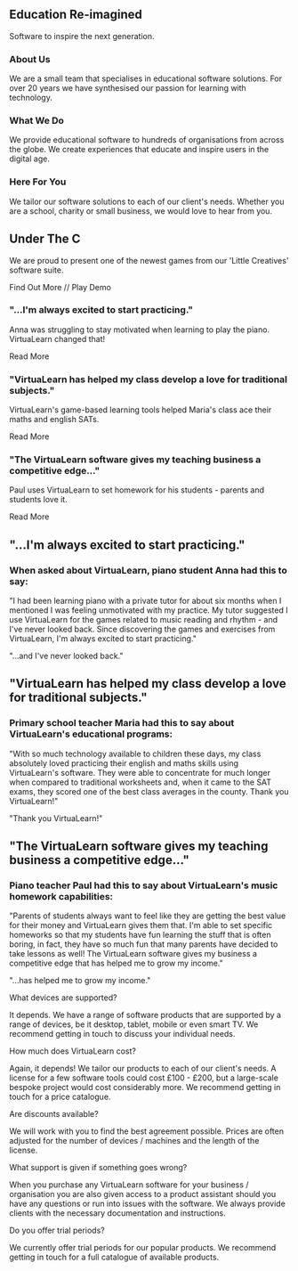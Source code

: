 <!-- Home Page -->

## Education Re-imagined

Software to inspire the next generation. 

### About Us

We are a small team that specialises in educational software solutions. For over 20 years we have synthesised our passion for learning with technology.

### What We Do

We provide educational software to hundreds of organisations from across the globe. We create experiences that educate and inspire users in the digital age. 

### Here For You

We tailor our software solutions to each of our client's needs. Whether you are a school, charity or small business, we would love to hear from you.

## Under The C

We are proud to present one of the newest games from our 'Little Creatives' software suite.

Find Out More // Play Demo

<!-- Testimonials -->

### "...I'm always excited to start practicing."

Anna was struggling to stay motivated when learning to play the piano. VirtuaLearn changed that!

Read More

### "VirtuaLearn has helped my class develop a love for traditional subjects."

VirtuaLearn's game-based learning tools helped Maria's class ace their maths and english SATs.

Read More

### "The VirtuaLearn software gives my teaching business a competitive edge..."

Paul uses VirtuaLearn to set homework for his students - parents and students love it.

Read More

<!-- Testimonials Page -->

## "...I'm always excited to start practicing."

### When asked about VirtuaLearn, piano student Anna had this to say:

"I had been learning piano with a private tutor for about six months when I mentioned I was feeling unmotivated with my practice. My tutor suggested I use VirtuaLearn for the games related to music reading and rhythm - and I've never looked back. Since discovering the games and exercises from VirtuaLearn, I'm always excited to start practicing."

"...and I've never looked back."

## "VirtuaLearn has helped my class develop a love for traditional subjects."

### Primary school teacher Maria had this to say about VirtuaLearn's educational programs:

"With so much technology available to children these days, my class absolutely loved practicing their english and maths skills using VirtuaLearn's software. They were able to concentrate for much longer when compared to traditional worksheets and, when it came to the SAT exams, they scored one of the best class averages in the county. Thank you VirtuaLearn!"

"Thank you VirtuaLearn!"

## "The VirtuaLearn software gives my teaching business a competitive edge..."

### Piano teacher Paul had this to say about VirtuaLearn's music homework capabilities:

"Parents of students always want to feel like they are getting the best value for their money and VirtuaLearn gives them that. I'm able to set specific homeworks so that my students have fun learning the stuff that is often boring, in fact, they have so much fun that many parents have decided to take lessons as well! The VirtuaLearn software gives my business a competitive edge that has helped me to grow my income."

"...has helped me to grow my income."

<!-- FAQ Page -->

What devices are supported?

It depends. We have a range of software products that are supported by a range of devices, be it desktop, tablet, mobile or even smart TV. We recommend getting in touch to discuss your individual needs.

How much does VirtuaLearn cost?

Again, it depends! We tailor our products to each of our client's needs. A license for a few software tools could cost £100 - £200, but a large-scale bespoke project would cost considerably more. We recommend getting in touch for a price catalogue.

Are discounts available?

We will work with you to find the best agreement possible. Prices are often adjusted for the number of devices / machines and the length of the license. 

What support is given if something goes wrong?

When you purchase any VirtuaLearn software for your business / organisation you are also given access to a product assistant should you have any questions or run into issues with the software. We always provide clients with the necessary documentation and instructions.

Do you offer trial periods?

We currently offer trial periods for our popular products. We recommend getting in touch for a full catalogue of available products.